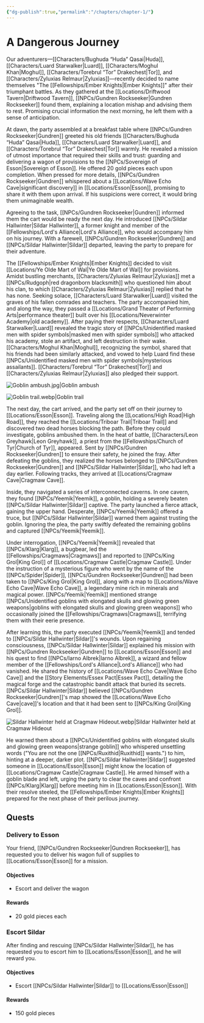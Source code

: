 ```yaml
---
{"dg-publish":true,"permalink":"/chapters/chapter-1/"}
---
```


# A Dangerous Journey

Our adventurers—[[Characters/Bughuda “Huda” Qasai\|Huda]], [[Characters/Luard Starwalker\|Luard]], [[Characters/Moghul Khan\|Moghul]], [[Characters/Torebrul “Tor” Drakechest\|Tor]], and [[Characters/Zyluxias Relmaur\|Zyluxias]]—recently decided to name themselves "The [[Fellowships/Ember Knights\|Ember Knights]]" after their triumphant battles. As they gathered at the [[Locations/Driftwood Tavern\|Driftwood Tavern]], [[NPCs/Gundren Rockseeker\|Gundren Rockseeker]] found them, explaining a location mishap and advising them to rest. Promising crucial information the next morning, he left them with a sense of anticipation.

At dawn, the party assembled at a breakfast table where [[NPCs/Gundren Rockseeker\|Gundren]] greeted his old friends [[Characters/Bughuda “Huda” Qasai\|Huda]], [[Characters/Luard Starwalker\|Luard]], and [[Characters/Torebrul “Tor” Drakechest\|Tor]] warmly. He revealed a mission of utmost importance that required their skills and trust: guarding and delivering a wagon of provisions to the [[NPCs/Sovereign of Esson\|Sovereign of Esson]]. He offered 20 gold pieces each upon completion. When pressed for more details, [[NPCs/Gundren Rockseeker\|Gundren]] whispered about a [[Locations/Wave Echo Cave\|significant discovery]] in [[Locations/Esson\|Esson]], promising to share it with them upon arrival. If his suspicions were correct, it would bring them unimaginable wealth.

Agreeing to the task, [[NPCs/Gundren Rockseeker\|Gundren]] informed them the cart would be ready the next day. He introduced [[NPCs/Sildar Hallwinter\|Sildar Hallwinter]], a former knight and member of the [[Fellowships/Lord's Alliance\|Lord's Alliance]], who would accompany him on his journey. With a farewell, [[NPCs/Gundren Rockseeker\|Gundren]] and [[NPCs/Sildar Hallwinter\|Sildar]] departed, leaving the party to prepare for their adventure.

The [[Fellowships/Ember Knights\|Ember Knights]] decided to visit [[Locations/Ye Olde Mart of Wal\|Ye Olde Mart of Wal]] for provisions. Amidst bustling merchants, [[Characters/Zyluxias Relmaur\|Zyluxias]] met a [[NPCs/Rudgoph\|red dragonborn blacksmith]] who questioned him about his clan, to which [[Characters/Zyluxias Relmaur\|Zyluxias]] replied that he has none. Seeking solace, [[Characters/Luard Starwalker\|Luard]] visited the graves of his fallen comrades and teachers. The party accompanied him, and along the way, they passed a [[Locations/Grand Theater of Performing Arts\|performance theater]] built over his [[Locations/Neverwinter Academy\|old academy]]. After paying their respects, [[Characters/Luard Starwalker\|Luard]] revealed the tragic story of [[NPCs/Unidentified masked men with spider symbols\|masked men with spider symbols]] who attacked his academy, stole an artifact, and left destruction in their wake. [[Characters/Moghul Khan\|Moghul]], recognizing the symbol, shared that his friends had been similarly attacked, and vowed to help Luard find these [[NPCs/Unidentified masked men with spider symbols\|mysterious assailants]]. [[Characters/Torebrul “Tor” Drakechest\|Tor]] and [[Characters/Zyluxias Relmaur\|Zyluxias]] also pledged their support.

![Goblin ambush.jpg|Goblin ambush](/img/user/Assets/Goblin%20ambush.jpg)

![Goblin trail.webp|Goblin trail](/img/user/Assets/Goblin%20trail.webp)

The next day, the cart arrived, and the party set off on their journey to [[Locations/Esson\|Esson]]. Traveling along the [[Locations/High Road\|High Road]], they reached the [[Locations/Triboar Trail\|Triboar Trail]] and discovered two dead horses blocking the path. Before they could investigate, goblins ambushed them. In the heat of battle, [[Characters/Leon Greyhawk\|Leon Greyhawk]], a priest from the [[Fellowships/Church of Tyr\|Church of Tyr]], appeared. Sent by [[NPCs/Gundren Rockseeker\|Gundren]] to ensure their safety, he joined the fray. After defeating the goblins, they realized the horses belonged to [[NPCs/Gundren Rockseeker\|Gundren]] and [[NPCs/Sildar Hallwinter\|Sildar]], who had left a day earlier. Following tracks, they arrived at [[Locations/Cragmaw Cave\|Cragmaw Cave]].

Inside, they navigated a series of interconnected caverns. In one cavern, they found [[NPCs/Yeemik\|Yeemik]], a goblin, holding a severely beaten [[NPCs/Sildar Hallwinter\|Sildar]] captive. The party launched a fierce attack, gaining the upper hand. Desperate, [[NPCs/Yeemik\|Yeemik]] offered a truce, but [[NPCs/Sildar Hallwinter\|Sildar]] warned them against trusting the goblin. Ignoring the plea, the party swiftly defeated the remaining goblins and captured [[NPCs/Yeemik\|Yeemik]].

Under interrogation, [[NPCs/Yeemik\|Yeemik]] revealed that [[NPCs/Klarg\|Klarg]], a bugbear, led the [[Fellowships/Cragmaws\|Cragmaws]] and reported to [[NPCs/King Grol\|King Grol]] of [[Locations/Cragmaw Castle\|Cragmaw Castle]]. Under the instruction of a mysterious figure who went by the name of the [[NPCs/Spider\|Spider]], [[NPCs/Gundren Rockseeker\|Gundren]] had been taken to [[NPCs/King Grol\|King Grol]], along with a map to [[Locations/Wave Echo Cave\|Wave Echo Cave]], a legendary mine rich in minerals and magical power. [[NPCs/Yeemik\|Yeemik]] mentioned strange [[NPCs/Unidentified goblins with elongated skulls and glowing green weapons\|goblins with elongated skulls and glowing green weapons]] who occasionally joined the [[Fellowships/Cragmaws\|Cragmaws]], terrifying them with their eerie presence.

After learning this, the party executed [[NPCs/Yeemik\|Yeemik]] and tended to [[NPCs/Sildar Hallwinter\|Sildar]]'s wounds. Upon regaining consciousness, [[NPCs/Sildar Hallwinter\|Sildar]] explained his mission with [[NPCs/Gundren Rockseeker\|Gundren]] to [[Locations/Esson\|Esson]] and his quest to find [[NPCs/Iarno Albrek\|Iarno Albrek]], a wizard and fellow member of the [[Fellowships/Lord's Alliance\|Lord's Alliance]] who had vanished. He shared the history of [[Locations/Wave Echo Cave\|Wave Echo Cave]] and the [[Story Elements/Essex Pact\|Essex Pact]], detailing the magical forge and the catastrophic bandit attack that buried its secrets. [[NPCs/Sildar Hallwinter\|Sildar]] believed [[NPCs/Gundren Rockseeker\|Gundren]]'s map showed the [[Locations/Wave Echo Cave\|cave]]'s location and that it had been sent to [[NPCs/King Grol\|King Grol]].

![Sildar Hallwinter held at Cragmaw Hideout.webp|Sildar Hallwinter held at Cragmaw Hideout](/img/user/Assets/Sildar%20Hallwinter%20held%20at%20Cragmaw%20Hideout.webp)

He warned them about a [[NPCs/Unidentified goblins with elongated skulls and glowing green weapons\|strange goblin]] who whispered unsettling words ("You are not the one [[NPCs/Ruxithid\|Ruxithid]] wants.") to him, hinting at a deeper, darker plot. [[NPCs/Sildar Hallwinter\|Sildar]] suggested someone in [[Locations/Esson\|Esson]] might know the location of [[Locations/Cragmaw Castle\|Cragmaw Castle]]. He armed himself with a goblin blade and left, urging the party to clear the caves and confront [[NPCs/Klarg\|Klarg]] before meeting him in [[Locations/Esson\|Esson]]. With their resolve steeled, the [[Fellowships/Ember Knights\|Ember Knights]] prepared for the next phase of their perilous journey.

## Quests

### Delivery to Esson
Your friend, [[NPCs/Gundren Rockseeker\|Gundren Rockseeker]], has requested you to deliver his wagon full of supplies to [[Locations/Esson\|Esson]] for a mission.
#### Objectives
* Escort and deliver the wagon
#### Rewards
* 20 gold pieces each

### Escort Sildar
After finding and rescuing [[NPCs/Sildar Hallwinter\|Sildar]], he has requested you to escort him to [[Locations/Esson\|Esson]], and he will reward you.
#### Objectives
* Escort [[NPCs/Sildar Hallwinter\|Sildar]] to [[Locations/Esson\|Esson]]
#### Rewards
* 150 gold pieces
